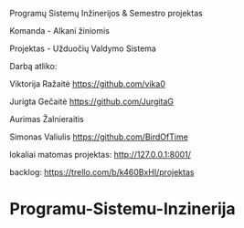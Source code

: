 Programų Sistemų Inžinerijos & Semestro projektas

Komanda - Alkani žiniomis

Projektas - Užduočių Valdymo Sistema

Darbą atliko: 

Viktorija Ražaitė https://github.com/vika0

Jurigta Gečaitė https://github.com/JurgitaG

Aurimas Žalnieraitis

Simonas Valiulis https://github.com/BirdOfTime


lokaliai matomas projektas: http://127.0.0.1:8001/

backlog: https://trello.com/b/k460BxHI/projektas

# Programu-Sistemu-Inzinerija
